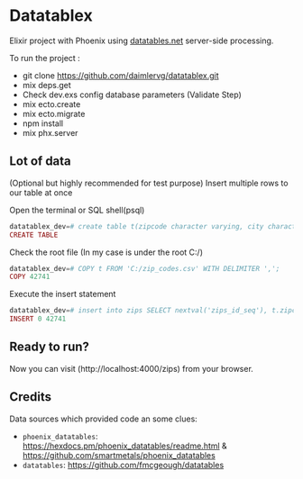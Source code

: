 # Datatablex

Elixir project with Phoenix using [datatables.net](http://datatables.net/) server-side processing.

To run the project :

  * git clone https://github.com/daimlervg/datatablex.git
  * mix deps.get
  * Check dev.exs config database parameters (Validate Step)
  * mix ecto.create
  * mix ecto.migrate
  * npm install
  * mix phx.server

## Lot of data

(Optional but highly recommended for test purpose)
Insert multiple rows to our table at once

Open the terminal or SQL shell(psql)

```elixir
datatablex_dev=# create table t(zipcode character varying, city character varying, state character varying);
CREATE TABLE
```

Check the root file (In my case is under the root C:/)

```elixir
datatablex_dev=# COPY t FROM 'C:/zip_codes.csv' WITH DELIMITER ',';
COPY 42741
```
Execute the insert statement 

```elixir
datatablex_dev=# insert into zips SELECT nextval('zips_id_seq'), t.zipcode, t.city, t.state, now(), now() FROM t;
INSERT 0 42741
```

## Ready to run?

Now you can visit (http://localhost:4000/zips) from your browser.

## Credits

Data sources which provided code an some clues:  

* `phoenix_datatables`:  https://hexdocs.pm/phoenix_datatables/readme.html & https://github.com/smartmetals/phoenix_datatables
* `datatables`: https://github.com/fmcgeough/datatables 
